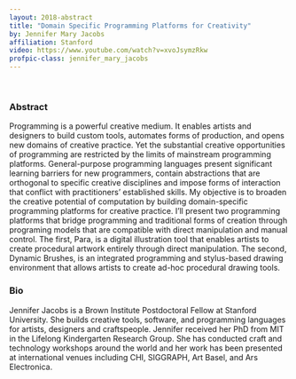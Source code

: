 ```yaml
---
layout: 2018-abstract
title: "Domain Specific Programming Platforms for Creativity"
by: Jennifer Mary Jacobs
affiliation: Stanford
video: https://www.youtube.com/watch?v=xvoJsymzRkw
profpic-class: jennifer_mary_jacobs
---
```


<br/>

### Abstract

Programming is a powerful creative medium. It enables artists and designers to build custom tools, automates forms of production, and opens new domains of creative practice. Yet the substantial creative opportunities of programming are restricted by the limits of mainstream programming platforms. General-purpose programming languages present significant learning barriers for new programmers, contain abstractions that are orthogonal to specific creative disciplines and impose forms of interaction that conflict with practitioners’ established skills. My objective is to broaden the creative potential of computation by building domain-specific programming platforms for creative practice. I’ll present two programming platforms that bridge programming and traditional forms of creation through programing models that are compatible with direct manipulation and manual control. The first, Para, is a digital illustration tool that enables artists to create procedural artwork entirely through direct manipulation. The second, Dynamic Brushes, is an integrated programming and stylus-based drawing environment that allows artists to create ad-hoc procedural drawing tools.

### Bio

Jennifer Jacobs is a Brown Institute Postdoctoral Fellow at Stanford University. She builds creative tools, software, and programming languages for artists, designers and craftspeople. Jennifer received her PhD from MIT in the Lifelong Kindergarten Research Group. She has conducted craft and technology workshops around the world and her work has been presented at international venues including CHI, SIGGRAPH, Art Basel, and Ars Electronica.

